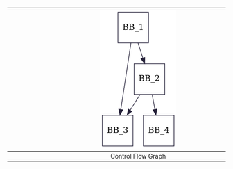 |   <div style="width:590px"></div> ![](FactRecursiveCFG.png)   | <div style="width:290px"></div> ![](FactRecursiveDomTree.png)   |
|:-:                                                            |:-:                                                              |
|                   Control Flow Graph                          |                         Dominator Tree                          |